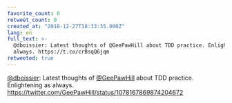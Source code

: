 ```yaml
---
favorite_count: 0
retweet_count: 0
created_at: "2018-12-27T18:33:35.000Z"
lang: en
full_text: >-
  @dboissier: Latest thoughts of @GeePawHill about TDD practice. Enlightening as
  always. https://t.co/crBsqQ6jqm
retweeted: true
---
```


[@dboissier](https://twitter.com/dboissier): Latest thoughts of
[@GeePawHill](https://twitter.com/GeePawHill) about TDD practice. Enlightening
as always. <https://twitter.com/GeePawHill/status/1078167869874204672>
